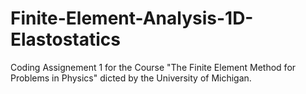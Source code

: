# Finite-Element-Analysis-1D-Elastostatics

Coding Assignement 1 for the Course "The Finite Element Method for Problems in Physics" dicted by the University of Michigan.

